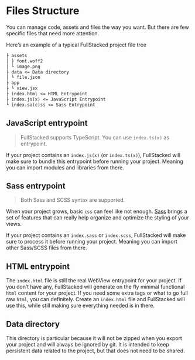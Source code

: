 # Files Structure

You can manage code, assets and files the way you want. But there are few specific files that need more attention.

Here’s an example of a typical FullStacked project file tree

```latex
├ assets
│ ├ font.woff2
│ └ image.png
├ data <= Data directory
│ └ file.json
├ app
├ └ view.jsx
├ index.html <= HTML Entrypoint
├ index.js(x) <= JavaScript Entrypoint
└ index.sa(c)ss <= Sass Entrypoint
```

## JavaScript entrypoint

> FullStacked supports TypeScript. You can use `index.ts(x)` as entrypoint.

If your project contains an `index.js(x)` (or `index.ts(x)`), FullStacked will make sure to bundle this entrypoint before running your project. Meaning you can import modules and libraries from there.

## Sass entrypoint

> Both Sass and SCSS syntax are supported.

When your project grows, basic `css` can feel like not enough. [Sass](https://sass-lang.com) brings a set of features that can really help organize and optimize the styling of your views.

If your project contains an `index.sass` or `index.scss`, FullStacked will make sure to process it before running your project. Meaning you can import other Sass/SCSS files from there.

## HTML entrypoint

The `index.html` file is still the real WebView entrypoint for your project. If you don’t have any, FullStacked will generate on the fly minimal functional `html` content for your project. If you need some extra tags or what to go full raw `html`, you can definitely. Create an `index.html` file and FullStacked will use this, while still making sure everything needed is in there.

## Data directory

This directory is particular because it will not be zipped when you export your project and will always be ignored by git. It is intended to keep persistent data related to the project, but that does not need to be shared.
